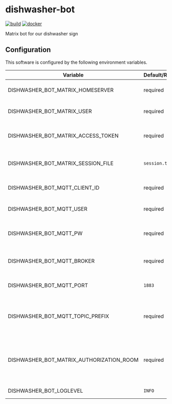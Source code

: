 # dishwasher-bot

[![build](https://github.com/FIUS/dishwasher-bot/actions/workflows/buildMaster.yml/badge.svg)](https://github.com/FIUS/dishwasher-bot/actions/workflows/buildMaster.yml)
[![docker](https://img.shields.io/docker/v/fius/dishwasher-bot?label=docker)](https://hub.docker.com/r/fius/dishwasher-bot)

Matrix bot for our dishwasher sign

## Configuration

This software is configured by the following environment variables.

| Variable                                 | Default/Required | Description                                            |
| ---------------------------------------- | ---------------- | ------------------------------------------------------ |
| DISHWASHER_BOT_MATRIX_HOMESERVER         | required         | The URL of the matrix homeserver                       |
| DISHWASHER_BOT_MATRIX_USER               | required         | The user for the matrix homeserver                     |
| DISHWASHER_BOT_MATRIX_ACCESS_TOKEN       | required         | The access token for the matrix homeserver             |
| DISHWASHER_BOT_MATRIX_SESSION_FILE       | `session.txt`    | The filepath for the session file for matrix           |
| DISHWASHER_BOT_MQTT_CLIENT_ID            | required         | The client id for the mqtt client                      |
| DISHWASHER_BOT_MQTT_USER                 | required         | The user for the mqtt broker                           |
| DISHWASHER_BOT_MQTT_PW                   | required         | The password for the mqtt broker                       |
| DISHWASHER_BOT_MQTT_BROKER               | required         | The hostname/ip of the mqtt broker                     |
| DISHWASHER_BOT_MQTT_PORT                 | `1883`           | The port of the mqtt broker                            |
| DISHWASHER_BOT_MQTT_TOPIC_PREFIX         | required         | The topic prefix for the topics the bot publishes on   |
| DISHWASHER_BOT_MATRIX_AUTHORIZATION_ROOM | required         | The room, whoose members are authorized to use the bot |
| DISHWASHER_BOT_LOGLEVEL                  | `INFO`           | The loglevel of this bot                               |
